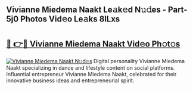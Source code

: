 ## Vivianne Miedema Naakt Le𝚊k𝚎d N𝚞𝚍es - Part-5j0 Photos Vid𝚎o Le𝚊ks 8lLxs

# <h2><a href="http://fb4ca15.evod.top/?m=Vivianne+Miedema+Naakt">🔗 👉🔴 Vivianne Miedema Naakt Vid𝚎o Ph𝚘t𝚘s</a></h2>

[![Vivianne Miedema Naakt N𝚞d𝚎s](https://i.imgur.com/8V9OHl7.gif)](http://fb4ca15.evod.top/?m=Vivianne+Miedema+Naakt)
Digital personality Vivianne Miedema Naakt specializing in dance and lifestyle content on social platforms. Influential entrepreneur Vivianne Miedema Naakt, celebrated for their innovative business ideas and entrepreneurial spirit. 
